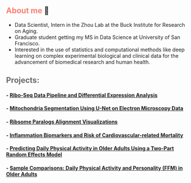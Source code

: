 ## <span style="color:salmon;">About me</span> :bust_in_silhouette:

* Data Scientist, Intern in the Zhou Lab at the Buck Institute for Research on Aging.
* Graduate student getting my MS in Data Science at University of San Francisco.
* Interested in the use of statistics and computational methods like deep learning on complex experimental biological and clinical data for the advancement of biomedical research and human health.


## <span style="color:dimgray;">Projects: </span> 

#### - [Ribo-Seq Data Pipeline and Differential Expression Analysis](https://github.com/samuelcampione/Ribo_Seq_Pipeline_and_Analysis/)
#### - [Mitochondria Segmentation Using U-Net on Electron Microscopy Data](https://github.com/samuelcampione/UNet-mitochondria-segmentation)
#### - [Ribsome Paralogs Alignment Visualizations](https://github.com/samuelcampione/Ribosome-Protein-Paralogs-Alignments)
#### - [Inflammation Biomarkers and Risk of Cardiovascular-related Mortality](https://github.com/samuelcampione/cvd_biomarker_inflamm)
#### - [Predicting Daily Physical Activity in Older Adults Using a Two-Part Random Effects Model](https://github.com/samuelcampione/Predicting-Exercise-in-Older-Adults)
#### - [Sample Comparisons: Daily Physical Activity and Personality (FFM) in Older Adults](https://github.com/samuelcampione/Predicting-Exercise-in-Older-Adults/blob/main/M1%20MRef%20Comparison.R)

<br>
